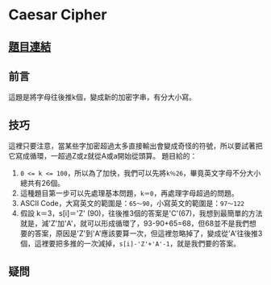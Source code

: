 # Caesar Cipher

## [題目連結](https://www.hackerrank.com/challenges/one-month-preparation-kit-caesar-cipher-1/problem?isFullScreen=true&h_l=interview&playlist_slugs%5B%5D=preparation-kits&playlist_slugs%5B%5D=one-month-preparation-kit&playlist_slugs%5B%5D=one-month-week-two)

前言
---
這題是將字母往後推k個，變成新的加密字串，有分大小寫。

技巧
---
  這裡只要注意，當某些字加密超過太多直接輸出會變成奇怪的符號，所以要試著把它寫成循環，一超過Z或z就從A或a開始從頭算。
題目給的：
  1. `0 <= k <= 100`，所以為了加快，我們可以先將`k％26`，畢竟英文字母不分大小總共有26個。
  2. 這種題目第一步可以先處理基本問題，`k＝0`，再處理字母超過的問題。
  3. ASCII Code，大寫英文的範圍是：`65～90`，小寫英文的範圍是：`97～122`
  4. 假設 k＝3，s[i]＝'Z' (90)，往後推3個的答案是'C'(67)，我想到最簡單的方法就是，減'Z'加'A'，就可以形成循環了，93-90+65=68，但68並不是我們想要的答案，原因是'Z'到'A'應該要算一次，但這裡忽略掉了，變成從'A'往後推3個，這裡要把多推的一次減掉，`s[i]-'Z'+'A'-1`，就是我們要的答案。
 
疑問
---
